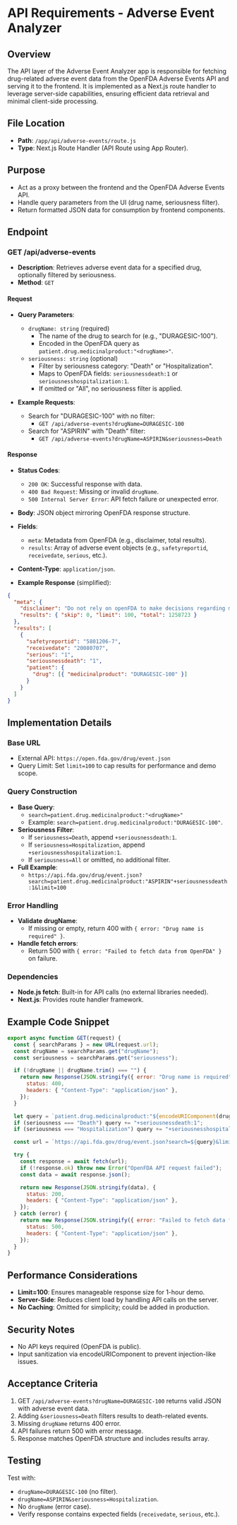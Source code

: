 # API Requirements - Adverse Event Analyzer

## Overview
The API layer of the Adverse Event Analyzer app is responsible for fetching drug-related adverse event data from the OpenFDA Adverse Events API and serving it to the frontend. It is implemented as a Next.js route handler to leverage server-side capabilities, ensuring efficient data retrieval and minimal client-side processing.

## File Location
- **Path**: `/app/api/adverse-events/route.js`
- **Type**: Next.js Route Handler (API Route using App Router).

## Purpose
- Act as a proxy between the frontend and the OpenFDA Adverse Events API.
- Handle query parameters from the UI (drug name, seriousness filter).
- Return formatted JSON data for consumption by frontend components.

## Endpoint

### GET /api/adverse-events
- **Description**: Retrieves adverse event data for a specified drug, optionally filtered by seriousness.
- **Method**: `GET`

#### Request
- **Query Parameters**:
  - `drugName: string` (required)
    - The name of the drug to search for (e.g., "DURAGESIC-100").
    - Encoded in the OpenFDA query as `patient.drug.medicinalproduct:"<drugName>"`.
  - `seriousness: string` (optional)
    - Filter by seriousness category: "Death" or "Hospitalization".
    - Maps to OpenFDA fields: `seriousnessdeath:1` or `seriousnesshospitalization:1`.
    - If omitted or "All", no seriousness filter is applied.

- **Example Requests**:
  - Search for "DURAGESIC-100" with no filter:
    - `GET /api/adverse-events?drugName=DURAGESIC-100`
  - Search for "ASPIRIN" with "Death" filter:
    - `GET /api/adverse-events?drugName=ASPIRIN&seriousness=Death`

#### Response
- **Status Codes**:
  - `200 OK`: Successful response with data.
  - `400 Bad Request`: Missing or invalid `drugName`.
  - `500 Internal Server Error`: API fetch failure or unexpected error.

- **Body**: JSON object mirroring OpenFDA response structure.
- **Fields**:
  - `meta`: Metadata from OpenFDA (e.g., disclaimer, total results).
  - `results`: Array of adverse event objects (e.g., `safetyreportid`, `receivedate`, `serious`, etc.).
- **Content-Type**: `application/json`.

- **Example Response** (simplified):
```json
{
  "meta": {
    "disclaimer": "Do not rely on openFDA to make decisions regarding medical care...",
    "results": { "skip": 0, "limit": 100, "total": 1258723 }
  },
  "results": [
    {
      "safetyreportid": "5801206-7",
      "receivedate": "20080707",
      "serious": "1",
      "seriousnessdeath": "1",
      "patient": {
        "drug": [{ "medicinalproduct": "DURAGESIC-100" }]
      }
    }
  ]
}
```

## Implementation Details

### Base URL
- External API: `https://open.fda.gov/drug/event.json`
- Query Limit: Set `limit=100` to cap results for performance and demo scope.

### Query Construction
- **Base Query**:
  - `search=patient.drug.medicinalproduct:"<drugName>"`
  - Example: `search=patient.drug.medicinalproduct:"DURAGESIC-100"`.
- **Seriousness Filter**:
  - If `seriousness=Death`, append `+seriousnessdeath:1`.
  - If `seriousness=Hospitalization`, append `+seriousnesshospitalization:1`.
  - If `seriousness=All` or omitted, no additional filter.
- **Full Example**:
  - `https://api.fda.gov/drug/event.json?search=patient.drug.medicinalproduct:"ASPIRIN"+seriousnessdeath:1&limit=100`

### Error Handling
- **Validate drugName**:
  - If missing or empty, return 400 with `{ error: "Drug name is required" }`.
- **Handle fetch errors**:
  - Return 500 with `{ error: "Failed to fetch data from OpenFDA" }` on failure.

### Dependencies
- **Node.js fetch**: Built-in for API calls (no external libraries needed).
- **Next.js**: Provides route handler framework.

## Example Code Snippet

```javascript
export async function GET(request) {
  const { searchParams } = new URL(request.url);
  const drugName = searchParams.get("drugName");
  const seriousness = searchParams.get("seriousness");

  if (!drugName || drugName.trim() === "") {
    return new Response(JSON.stringify({ error: "Drug name is required" }), {
      status: 400,
      headers: { "Content-Type": "application/json" },
    });
  }

  let query = `patient.drug.medicinalproduct:"${encodeURIComponent(drugName)}"`;
  if (seriousness === "Death") query += "+seriousnessdeath:1";
  if (seriousness === "Hospitalization") query += "+seriousnesshospitalization:1";

  const url = `https://api.fda.gov/drug/event.json?search=${query}&limit=100`;

  try {
    const response = await fetch(url);
    if (!response.ok) throw new Error("OpenFDA API request failed");
    const data = await response.json();

    return new Response(JSON.stringify(data), {
      status: 200,
      headers: { "Content-Type": "application/json" },
    });
  } catch (error) {
    return new Response(JSON.stringify({ error: "Failed to fetch data from OpenFDA" }), {
      status: 500,
      headers: { "Content-Type": "application/json" },
    });
  }
}
```

## Performance Considerations
- **Limit=100**: Ensures manageable response size for 1-hour demo.
- **Server-Side**: Reduces client load by handling API calls on the server.
- **No Caching**: Omitted for simplicity; could be added in production.

## Security Notes
- No API keys required (OpenFDA is public).
- Input sanitization via encodeURIComponent to prevent injection-like issues.

## Acceptance Criteria
1. GET `/api/adverse-events?drugName=DURAGESIC-100` returns valid JSON with adverse event data.
2. Adding `&seriousness=Death` filters results to death-related events.
3. Missing `drugName` returns 400 error.
4. API failures return 500 with error message.
5. Response matches OpenFDA structure and includes results array.

## Testing
Test with:
- `drugName=DURAGESIC-100` (no filter).
- `drugName=ASPIRIN&seriousness=Hospitalization`.
- No `drugName` (error case).
- Verify response contains expected fields (`receivedate`, `serious`, etc.).